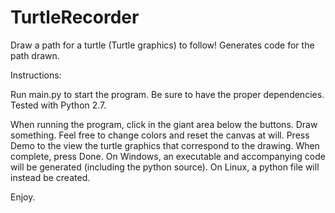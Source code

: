 TurtleRecorder
==============

Draw a path for a turtle (Turtle graphics) to follow! Generates code for the path drawn.

Instructions:

Run main.py to start the program. Be sure to have the proper dependencies. Tested with Python 2.7.

When running the program, click in the giant area below the buttons. Draw something. 
Feel free to change colors and reset the canvas at will. 
Press Demo to the view the turtle graphics that correspond to the drawing.
When complete, press Done. On Windows, an executable and accompanying code will be generated (including the python source). On Linux, a python file will instead be created.

Enjoy.

